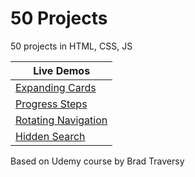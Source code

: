 # 50 Projects
50 projects in HTML, CSS, JS

|Live Demos|
|---|
|[Expanding Cards](https://tgstern.github.io/50projects/1-ExpandingCards/)|
|[Progress Steps](https://tgstern.github.io/50projects/2-ProgressSteps/)|
|[Rotating Navigation](https://tgstern.github.io/50projects/3-RotatingNavigation/)|
|[Hidden Search](https://tgstern.github.io/50projects/4-HiddenSearch/)|

Based on Udemy course by Brad Traversy

